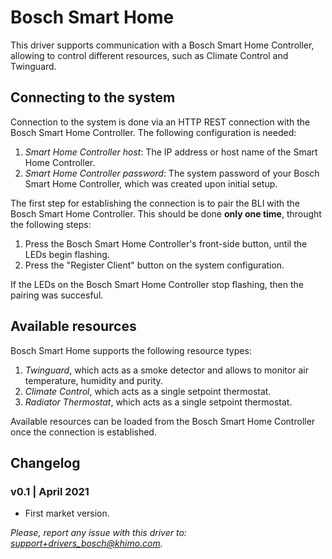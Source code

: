 # Bosch Smart Home

This driver supports communication with a Bosch Smart Home Controller,
allowing to control different resources, such as Climate Control and
Twinguard.

## Connecting to the system

Connection to the system is done via an HTTP REST connection with the
Bosch Smart Home Controller. The following configuration is needed:

 1. *Smart Home Controller host*: The IP address or host name of the
Smart Home Controller.
 2. *Smart Home Controller password*: The system password of your
Bosch Smart Home Controller, which was created upon initial setup.

The first step for establishing the connection is to pair the BLI
with the Bosch Smart Home Controller. This should be done **only
one time**, throught the following steps:

 1. Press the Bosch Smart Home Controller's front-side button,
until the LEDs begin flashing.
 2. Press the "Register Client" button on the system configuration.

If the LEDs on the Bosch Smart Home Controller stop flashing, then
the pairing was succesful.

## Available resources

Bosch Smart Home supports the following resource types:

 1. *Twinguard*, which acts as a smoke detector and allows to
monitor air temperature, humidity and purity. 
 2. *Climate Control*, which acts as a single setpoint thermostat.
 3. *Radiator Thermostat*, which acts as a single setpoint thermostat.

Available resources can be loaded from the Bosch Smart Home
Controller once the connection is established.

## Changelog

### v0.1 | April 2021
 - First market version.

*Please, report any issue with this driver to: support+drivers_bosch@khimo.com.*